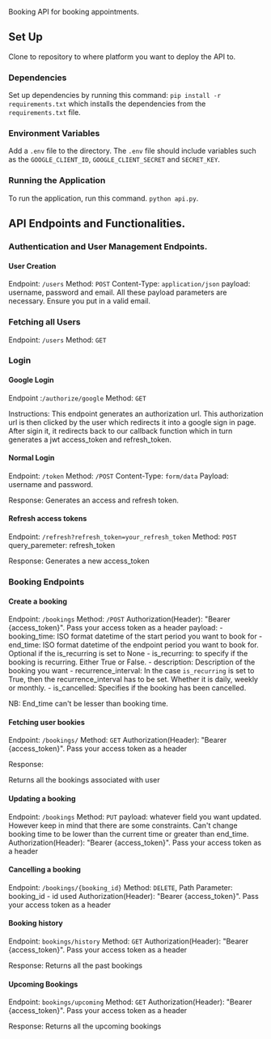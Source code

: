 Booking API for booking appointments. 

## Set Up

Clone to repository to where platform you want to deploy the API to. 

### Dependencies
Set up dependencies by running this command: `pip install -r requirements.txt` which installs the dependencies from the `requirements.txt` file. 

### Environment Variables
Add a `.env` file to the directory. 
The `.env` file should include variables such as the `GOOGLE_CLIENT_ID`, `GOOGLE_CLIENT_SECRET` and `SECRET_KEY`. 

### Running the Application

To run the application, run this command. `python api.py`. 


## API Endpoints and Functionalities. 

### Authentication and User Management Endpoints.

#### User Creation
Endpoint: `/users`
Method: `POST`
Content-Type: `application/json`
payload: username, password and email. All these payload parameters are necessary. Ensure you put in a valid email. 

### Fetching all Users
Endpoint: `/users`
Method: `GET`

### Login

#### Google Login
Endpoint :`/authorize/google`
Method: `GET`

Instructions: 
This endpoint generates an authorization url. This authorization url is then clicked by the user which redirects it into a google sign in page. 
After sigin it, it redirects back to our callback function which in turn generates a jwt access_token and refresh_token. 


#### Normal Login
Endpoint: `/token`
Method: `/POST`
Content-Type: `form/data`
Payload: username and password.

Response: Generates an access and refresh token. 

#### Refresh access tokens
Endpoint: `/refresh?refresh_token=your_refresh_token`
Method: `POST`
query_paremeter: refresh_token

Response: Generates a new access_token


### Booking Endpoints

#### Create a booking
Endpoint: `/bookings`
Method: `/POST`
Authorization(Header): "Bearer {access_token}". Pass your access token as a header
payload:
      - booking_time: ISO format datetime of the start period you want to book for
      - end_time: ISO format datetime of the endpoint period you want to book for. Optional if the is_recurring is set to None
      - is_recurring: to specify if the booking is recurring. Either True or False.
      - description: Description of the booking you want
      - recurrence_interval: In the case `is_recurring` is set to True, then the recurrence_interval has to be set. Whether it is daily, weekly or monthly. 
      - is_cancelled: Specifies if the booking has been cancelled.


NB: End_time can't be lesser than booking time. 

#### Fetching user bookies
Endpoint: `/bookings/`
Method: `GET`
Authorization(Header): "Bearer {access_token}". Pass your access token as a header

Response:

Returns all the bookings associated with user


#### Updating a booking
Endpoint: `/bookings`
Method: `PUT`
payload: whatever field you want updated. However keep in mind that there are some constraints. Can't change booking time to be lower than the current time or greater than end_time.
Authorization(Header): "Bearer {access_token}". Pass your access token as a header

#### Cancelling a booking

Endpoint: `/bookings/{booking_id}`
Method: `DELETE`,
Path Parameter: booking_id - id used
Authorization(Header): "Bearer {access_token}". Pass your access token as a header

#### Booking history

Endpoint: `bookings/history`
Method: `GET`
Authorization(Header): "Bearer {access_token}". Pass your access token as a header

Response: Returns all the past bookings

#### Upcoming Bookings
Endpoint: `bookings/upcoming`
Method: `GET`
Authorization(Header): "Bearer {access_token}". Pass your access token as a header

Response: Returns all the upcoming bookings
